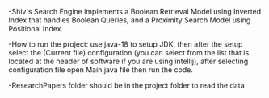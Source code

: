-Shiv's Search Engine implements a Boolean Retrieval Model using Inverted Index that handles Boolean Queries,
and a Proximity Search Model using Positional Index.

-How to run the project: use java-18 to setup JDK, then after the setup select the (Current file)
configuration (you can select from the list that is located at the header of software if you are
using intellij), after selecting configuration file open Main.java file then run the code.

-ResearchPapers folder should be in the project folder to read the data
